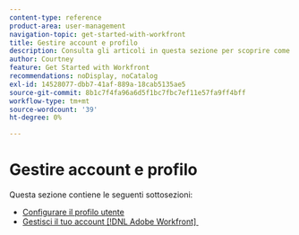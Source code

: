 ```yaml
---
content-type: reference
product-area: user-management
navigation-topic: get-started-with-workfront
title: Gestire account e profilo
description: Consulta gli articoli in questa sezione per scoprire come gestire il tuo account e il tuo profilo utente  [!DNL Workfront] .
author: Courtney
feature: Get Started with Workfront
recommendations: noDisplay, noCatalog
exl-id: 14528077-dbb7-41af-889a-18cab5135ae5
source-git-commit: 8b1c7f4fa96a6d5f1bc7fbc7ef11e57fa9ff4bff
workflow-type: tm+mt
source-wordcount: '39'
ht-degree: 0%

---
```


# Gestire account e profilo

Questa sezione contiene le seguenti sottosezioni:

* [Configurare il profilo utente](../../workfront-basics/manage-your-account-and-profile/configuring-your-user-profile/configure-user-profile.md)
* [Gestisci il tuo account  [!DNL Adobe Workfront] &#x200B;](../../workfront-basics/manage-your-account-and-profile/managing-your-workfront-account/manage-workfront-account.md)
